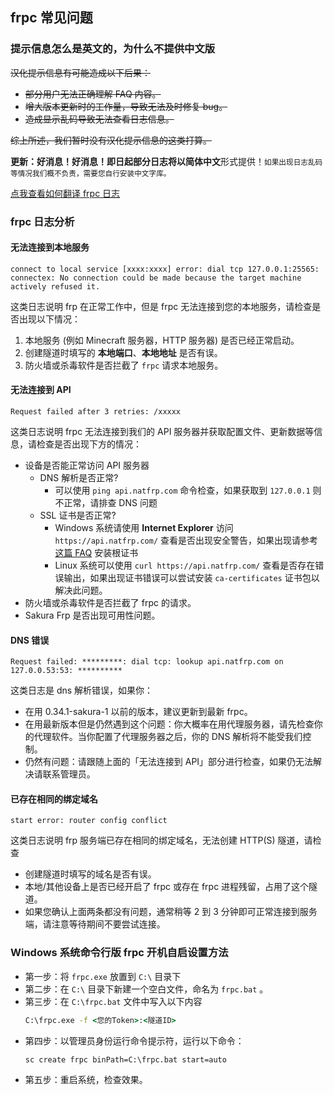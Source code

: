 ## frpc 常见问题

### 提示信息怎么是英文的，为什么不提供中文版

~~汉化提示信息有可能造成以下后果：~~

- ~~部分用户无法正确理解 FAQ 内容。~~
- ~~增大版本更新时的工作量，导致无法及时修复 bug。~~
- ~~造成显示乱码导致无法查看日志信息。~~

~~综上所述，我们暂时没有汉化提示信息的这类打算。~~

<!-- ?> _TODO_ 中英对照表 -->

**更新：**好消息！好消息！即日起部分日志将以**简体中文**形式提供！<small>如果出现日志乱码等情况我们概不负责，需要您自行安装中文字库。</small>

[点我查看如何翻译 frpc 日志](/frpc/translate)

### frpc 日志分析

#### 无法连接到本地服务

```log
connect to local service [xxxx:xxxx] error: dial tcp 127.0.0.1:25565: connectex: No connection could be made because the target machine actively refused it.
```

这类日志说明 frp 在正常工作中，但是 frpc 无法连接到您的本地服务，请检查是否出现以下情况：

1. 本地服务 (例如 Minecraft 服务器，HTTP 服务器) 是否已经正常启动。
2. 创建隧道时填写的 **本地端口**、**本地地址** 是否有误。
3. 防火墙或杀毒软件是否拦截了 `frpc` 请求本地服务。

#### 无法连接到 API

```log
Request failed after 3 retries: /xxxxx
```

这类日志说明 frpc 无法连接到我们的 API 服务器并获取配置文件、更新数据等信息，请检查是否出现下方的情况：

- 设备是否能正常访问 API 服务器
  - DNS 解析是否正常?
    - 可以使用 `ping api.natfrp.com` 命令检查，如果获取到 `127.0.0.1` 则不正常，请排查 DNS 问题
  - SSL 证书是否正常?
    - Windows 系统请使用 **Internet Explorer** 访问 `https://api.natfrp.com/` 查看是否出现安全警告，如果出现请参考 [这篇 FAQ](/launcher/faq#远程证书无效) 安装根证书
    - Linux 系统可以使用 `curl https://api.natfrp.com/` 查看是否存在错误输出，如果出现证书错误可以尝试安装 `ca-certificates` 证书包以解决此问题。
- 防火墙或杀毒软件是否拦截了 frpc 的请求。
- Sakura Frp 是否出现可用性问题。

#### DNS 错误

```log
Request failed: *********: dial tcp: lookup api.natfrp.com on 127.0.0.53:53: **********
```

这类日志是 dns 解析错误，如果你：

 - 在用 0.34.1-sakura-1 以前的版本，建议更新到最新 frpc。
 - 在用最新版本但是仍然遇到这个问题：你大概率在用代理服务器，请先检查你的代理软件。当你配置了代理服务器之后，你的 DNS 解析将不能受我们控制。
 - 仍然有问题：请跟随上面的「无法连接到 API」部分进行检查，如果仍无法解决请联系管理员。

#### 已存在相同的绑定域名

```log
start error: router config conflict
```

这类日志说明 frp 服务端已存在相同的绑定域名，无法创建 HTTP(S) 隧道，请检查

- 创建隧道时填写的域名是否有误。
- 本地/其他设备上是否已经开启了 frpc 或存在 frpc 进程残留，占用了这个隧道。
- 如果您确认上面两条都没有问题，通常稍等 2 到 3 分钟即可正常连接到服务端，请注意等待期间不要尝试连接。

### Windows 系统命令行版 frpc 开机自启设置方法

- 第一步：将 `frpc.exe` 放置到 `C:\` 目录下
- 第二步：在 `C:\` 目录下新建一个空白文件，命名为 `frpc.bat` 。
- 第三步：在 `C:\frpc.bat` 文件中写入以下内容
  ```bat
  C:\frpc.exe -f <您的Token>:<隧道ID>
  ```
- 第四步：以管理员身份运行命令提示符，运行以下命令：
  ```bat
  sc create frpc binPath=C:\frpc.bat start=auto
  ```
- 第五步：重启系统，检查效果。
